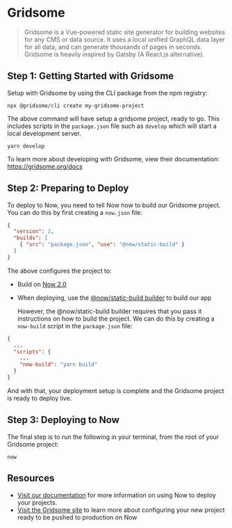 # Gridsome

> Gridsome is a Vue-powered static site generator for building websites for any CMS or data source. It uses a local unified GraphQL data layer for all data, and can generate thousands of pages in seconds. Gridsome is heavily inspired by Gatsby (A React.js alternative).

## Step 1: Getting Started with Gridsome

Setup with Gridsome by using the CLI package from the npm registry:

```shell
npx @gridsome/cli create my-gridsome-project
```

The above command will have setup a gridsome project, ready to go. This includes scripts in the `package.json` file such as `develop` which will start a local development server.

```shell
yarn develop
```

To learn more about developing with Gridsome, view their documentation: https://gridsome.org/docs

## Step 2: Preparing to Deploy

To deploy to Now, you need to tell Now how to build our Gridsome project. You can do this by first creating a `now.json` file:

```json
{
  "version": 2,
  "builds": [
    { "src": "package.json", "use": "@now/static-build" }
  ]
}
```

The above configures the project to:

- Build on [Now 2.0](https://zeit.co/docs/v2/platform/overview/#versioning)
- When deploying, use the [@now/static-build builder](https://zeit.co/docs/v2/deployments/official-builders/static-build-now-static-build/) to build our app

  However, the @now/static-build builder requires that you pass it instructions on how to build the project. We can do this by creating a `now-build` script in the `package.json` file:

```json
{
  ...
  "scripts": {
    ...
    "now-build": "yarn build"
  }
}
```

And with that, your deployment setup is complete and the Gridsome project is ready to deploy live.

## Step 3: Deploying to Now

The final step is to run the following in your terminal, from the root of your Gridsome project:

```shell
now
```

## Resources
- [Visit our documentation](https://zeit.co/docs) for more information on using Now to deploy your projects.
- [Visit the Gridsome site](https://gridsome.org/docs) to learn more about configuring your new project ready to be pushed to production on Now
